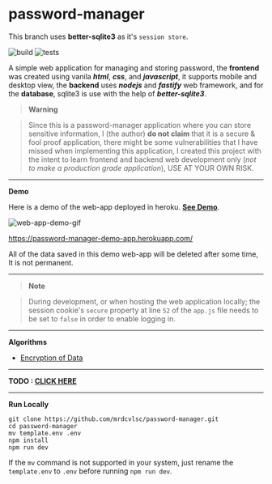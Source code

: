 # password-manager

This branch uses **better-sqlite3** as it's `session store`.

![build](https://github.com/mrdcvlsc/password-manager/actions/workflows/build.yml/badge.svg)
![tests](https://github.com/mrdcvlsc/password-manager/actions/workflows/tests.yml/badge.svg)

A simple web application for managing and storing password, the **frontend** was created using vanila ***html***, ***css***, and ***javascript***, it supports mobile and desktop view, the **backend** uses ***nodejs*** and ***fastify*** web framework, and for the **database**, sqlite3 is use with the help of ***better-sqlite3***.

> **Warning**

> Since this is a password-manager application where you can store sensitive information, I (the author) **do not claim** that it is a secure & fool proof application, there might be some vulnerabilities that I have missed when implementing this application, I created this project with the intent to learn frontend and backend web development only (_not to make a production grade application_), USE AT YOUR OWN RISK.

-----

**Demo**

Here is a demo of the web-app deployed in heroku. **[See Demo](https://password-manager-demo-app.herokuapp.com/)**.

![web-app-demo-gif](public/image/password-manager-demo-video.gif)

https://password-manager-demo-app.herokuapp.com/

All of the data saved in this demo web-app will be deleted after some time, It is not permanent.

-----

> **Note**

> During development, or when hosting the web application locally; the session cookie's ```secure``` property at line ```52``` of the ```app.js``` file needs to be set to ```false``` in order to enable logging in.

-----

**Algorithms**
- [Encryption of Data](cryptography.md)

-----

**TODO : [CLICK HERE](todo.md)**

-----

**Run Locally**

```shell
git clone https://github.com/mrdcvlsc/password-manager.git
cd password-manager
mv template.env .env
npm install
npm run dev
```

If the `mv` command is not supported in your system,
just rename the `template.env` to `.env` before
running `npm run dev`.